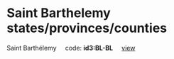 # Saint Barthelemy states/provinces/counties
Saint Barthélemy&nbsp;&nbsp;&nbsp;&nbsp;&nbsp;code: **id3:BL-BL**&nbsp;&nbsp;&nbsp;&nbsp;&nbsp;[view](../export/geojson/medium/id3/bl/bl.geojson)&nbsp;&nbsp;&nbsp;&nbsp;&nbsp;

